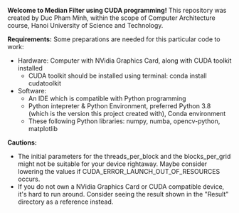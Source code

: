 **Welcome to Median Filter using CUDA programming!**
This repository was created by Duc Pham Minh, within the scope of Computer Architecture course, Hanoi University of Science and Technology.

**Requirements:**
Some preparations are needed for this particular code to work:
- Hardware: Computer with NVidia Graphics Card, along with CUDA toolkit installed
  + CUDA toolkit should be installed using terminal: conda install cudatoolkit
- Software:
  + An IDE which is compatible with Python programming
  + Python intepreter & Python Environment, preferred Python 3.8 (which is the version this project created with), Conda environment
  + These following Python libraries: numpy, numba, opencv-python, matplotlib

**Cautions:**
- The initial parameters for the threads_per_block and the blocks_per_grid might not be suitable for your device rightaway. Maybe consider lowering the values if CUDA_ERROR_LAUNCH_OUT_OF_RESOURCES occurs.
- If you do not own a NVidia Graphics Card or CUDA compatible device, it's hard to run around. Consider seeing the result shown in the "Result" directory as a reference instead.
